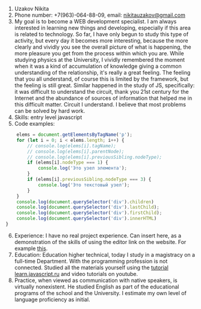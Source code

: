 1. Uzakov Nikita
2. Phone number: +7(963)-064-88-09, email: nikitauzakov@gmail.com
3. My goal is to become a WEB development specialist. I am always 
interested in learning new things and developing, especially if this
area is related to technology. So far, I have only begun to study 
this type of activity, but every day it becomes more interesting, 
because the more clearly and vividly you see the overall picture of 
what is happening, the more pleasure you get from the process within 
which you are. While studying physics at the University, I vividly 
remembered the moment when it was a kind of accumulation of knowledge 
giving a common understanding of the relationship, it's really a great 
feeling. The feeling that you all understand, of course this is limited 
by the framework, but the feeling is still great. Similar happened in 
the study of JS, specifically: it was difficult to understand the circuit, 
thank you 21st century for the Internet and the abundance of sources of 
information that helped me in this difficult matter. Circuit I understand. 
I believe that most problems can be solved by hard work.
4. Skills: entry level javascript
5. Code examples: 
```javascript window.onload = () => {
    elems = document.getElementsByTagName('p');
    for (let i = 0; i < elems.length; i++) {
        // console.log(elems[i].tagName);
        // console.log(elems[i].parentNode);
        // console.log(elems[i].previousSibling.nodeType);
        if (elems[i].nodeType === 1) {
            console.log('Это узел элемента');
        }
        if (elems[i].previousSibling.nodeType === 3) {
            console.log('Это текстовый узел');
        }
    }
    console.log(document.querySelector('div').children)
    console.log(document.querySelector('div').lastChild);
    console.log(document.querySelector('div').firstChild);
    console.log(document.querySelector('div').innerHTML)
} 
```
6. Experience: I have no real project experience. Can insert 
here, as a demonstration of the skills of using the editor 
link on the website. For example [this](https://yandex.ru).
7. Education: Education higher technical, today I study in a 
magistracy on a full-time Department. With the programming 
profession is not connected. Studied all the materials yourself 
using the [tutorial learn.javascript.ru](learn.javascript.ru) and 
video tutorials on youtube.
8. Practice, when viewed as communication with native speakers, 
is virtually nonexistent. He studied English as part of the 
educational programs of the school and the University. I estimate
my own level of language proficiency as initial.
